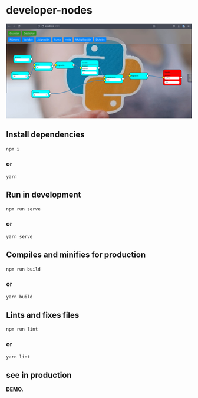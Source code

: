 # developer-nodes

<img src="src/assets/readme/cap2.gif" alt="vueImg"/>


## Install dependencies

```
npm i
```
### or

```
yarn
```

## Run in development
```
npm run serve
```
### or

```
yarn serve
```


## Compiles and minifies for production
````
npm run build
````

### or

```
yarn build
```

## Lints and fixes files
```
npm run lint
```
### or

```
yarn lint
```

## see in production
**[DEMO](https://heroic-tulumba-2ca0b8.netlify.app/).**